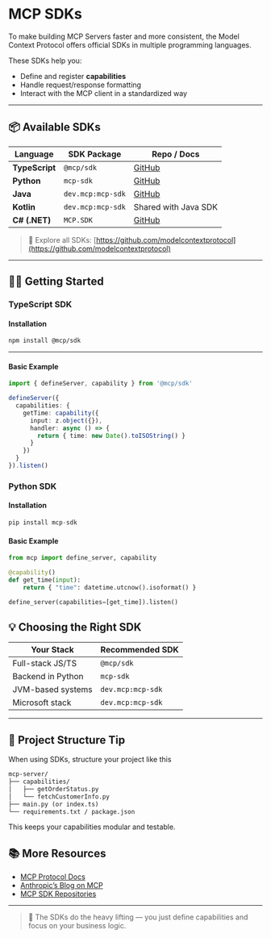 # MCP SDKs

To make building MCP Servers faster and more consistent, the Model Context Protocol offers official SDKs in multiple programming languages.

These SDKs help you:

- Define and register **capabilities**
- Handle request/response formatting
- Interact with the MCP client in a standardized way

---

## 📦 Available SDKs

| Language      | SDK Package                         | Repo / Docs                                      |
|---------------|-------------------------------------|--------------------------------------------------|
| **TypeScript**| `@mcp/sdk`                          | [GitHub](https://github.com/modelcontextprotocol/mcp-ts-sdk) |
| **Python**    | `mcp-sdk`                           | [GitHub](https://github.com/modelcontextprotocol/mcp-python-sdk) |
| **Java**      | `dev.mcp:mcp-sdk`                   | [GitHub](https://github.com/modelcontextprotocol/mcp-java-sdk) |
| **Kotlin**    | `dev.mcp:mcp-sdk`                   | Shared with Java SDK                            |
| **C# (.NET)** | `MCP.SDK`                           | [GitHub](https://github.com/modelcontextprotocol/mcp-dotnet-sdk) |

> 🔗 Explore all SDKs: [https://github.com/modelcontextprotocol](https://github.com/modelcontextprotocol)

---

## 🧑‍💻 Getting Started

### TypeScript SDK

#### Installation

```bash
npm install @mcp/sdk
```

---

#### Basic Example

```typescript
import { defineServer, capability } from '@mcp/sdk'

defineServer({
  capabilities: {
    getTime: capability({
      input: z.object({}),
      handler: async () => {
        return { time: new Date().toISOString() }
      }
    })
  }
}).listen()
```

### Python SDK

#### Installation

```python
pip install mcp-sdk
```

#### Basic Example

```python
from mcp import define_server, capability

@capability()
def get_time(input):
    return { "time": datetime.utcnow().isoformat() }

define_server(capabilities=[get_time]).listen()
```

## 💡 Choosing the Right SDK

| Your Stack          | Recommended SDK |
|---------------------|-------------------------|
| Full-stack JS/TS    | `@mcp/sdk`              |
| Backend in Python   | `mcp-sdk`               |
| JVM-based systems   | `dev.mcp:mcp-sdk`       |
| Microsoft stack     | `dev.mcp:mcp-sdk`       |

---

## 📁 Project Structure Tip

When using SDKs, structure your project like this

```markdown
mcp-server/
├── capabilities/
│   ├── getOrderStatus.py
│   └── fetchCustomerInfo.py
├── main.py (or index.ts)
└── requirements.txt / package.json
```

This keeps your capabilities modular and testable.

## 📚 More Resources

- [MCP Protocol Docs](https://modelcontextprotocol.io/introduction)
- [Anthropic’s Blog on MCP](https://www.anthropic.com/news/model-context-protocol)
- [MCP SDK Repositories](https://github.com/modelcontextprotocol)

---

> 🧠 The SDKs do the heavy lifting — you just define capabilities and focus on your business logic.
